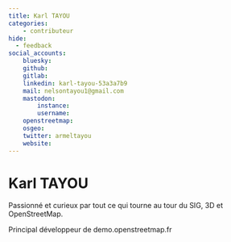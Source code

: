 ```yaml
---
title: Karl TAYOU
categories:
    - contributeur
hide:
  - feedback
social_accounts:
    bluesky:
    github:
    gitlab:
    linkedin: karl-tayou-53a3a7b9
    mail: nelsontayou1@gmail.com
    mastodon:
        instance:
        username:
    openstreetmap:
    osgeo:
    twitter: armeltayou
    website:
---
```


# Karl TAYOU

<!-- --8<-- [start:author-sign-block] -->

Passionné et curieux par tout ce qui tourne au tour du SIG, 3D et OpenStreetMap.

Principal développeur de demo.openstreetmap.fr

<!-- --8<-- [end:author-sign-block] -->
